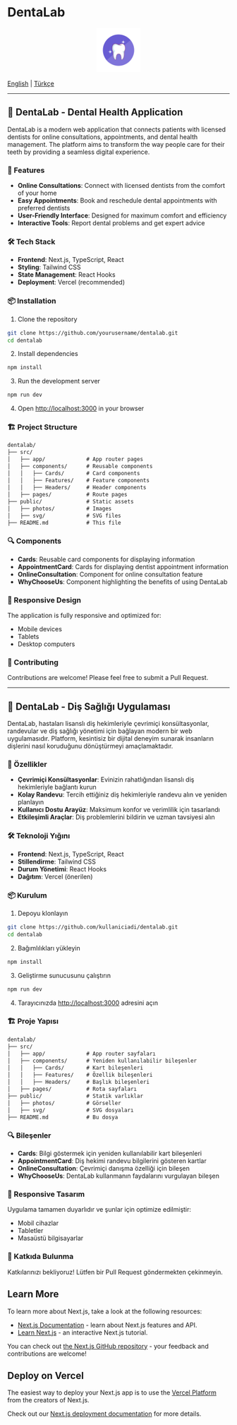 # DentaLab

<p align="center">
  <img src="/public/svg/icon.svg" alt="DentaLab Logo" width="100" />
</p>

[English](#english) | [Türkçe](#turkish)

---

<a name="english"></a>

## 🦷 DentaLab - Dental Health Application

DentaLab is a modern web application that connects patients with licensed dentists for online consultations, appointments, and dental health management. The platform aims to transform the way people care for their teeth by providing a seamless digital experience.

### 🚀 Features

- **Online Consultations**: Connect with licensed dentists from the comfort of your home
- **Easy Appointments**: Book and reschedule dental appointments with preferred dentists
- **User-Friendly Interface**: Designed for maximum comfort and efficiency
- **Interactive Tools**: Report dental problems and get expert advice

### 🛠️ Tech Stack

- **Frontend**: Next.js, TypeScript, React
- **Styling**: Tailwind CSS
- **State Management**: React Hooks
- **Deployment**: Vercel (recommended)

### 📦 Installation

1. Clone the repository

```bash
git clone https://github.com/yourusername/dentalab.git
cd dentalab
```

2. Install dependencies

```bash
npm install
```

3. Run the development server

```bash
npm run dev
```

4. Open [http://localhost:3000](http://localhost:3000) in your browser

### 🏗️ Project Structure

```
dentalab/
├── src/
│   ├── app/             # App router pages
│   ├── components/      # Reusable components
│   │   ├── Cards/       # Card components
│   │   ├── Features/    # Feature components
│   │   ├── Headers/     # Header components
│   ├── pages/           # Route pages
├── public/              # Static assets
│   ├── photos/          # Images
│   ├── svg/             # SVG files
├── README.md            # This file
```

### 🔍 Components

- **Cards**: Reusable card components for displaying information
- **AppointmentCard**: Cards for displaying dentist appointment information
- **OnlineConsultation**: Component for online consultation feature
- **WhyChooseUs**: Component highlighting the benefits of using DentaLab

### 📱 Responsive Design

The application is fully responsive and optimized for:

- Mobile devices
- Tablets
- Desktop computers

### 🤝 Contributing

Contributions are welcome! Please feel free to submit a Pull Request.

---

<a name="turkish"></a>

## 🦷 DentaLab - Diş Sağlığı Uygulaması

DentaLab, hastaları lisanslı diş hekimleriyle çevrimiçi konsültasyonlar, randevular ve diş sağlığı yönetimi için bağlayan modern bir web uygulamasıdır. Platform, kesintisiz bir dijital deneyim sunarak insanların dişlerini nasıl koruduğunu dönüştürmeyi amaçlamaktadır.

### 🚀 Özellikler

- **Çevrimiçi Konsültasyonlar**: Evinizin rahatlığından lisanslı diş hekimleriyle bağlantı kurun
- **Kolay Randevu**: Tercih ettiğiniz diş hekimleriyle randevu alın ve yeniden planlayın
- **Kullanıcı Dostu Arayüz**: Maksimum konfor ve verimlilik için tasarlandı
- **Etkileşimli Araçlar**: Diş problemlerini bildirin ve uzman tavsiyesi alın

### 🛠️ Teknoloji Yığını

- **Frontend**: Next.js, TypeScript, React
- **Stillendirme**: Tailwind CSS
- **Durum Yönetimi**: React Hooks
- **Dağıtım**: Vercel (önerilen)

### 📦 Kurulum

1. Depoyu klonlayın

```bash
git clone https://github.com/kullaniciadi/dentalab.git
cd dentalab
```

2. Bağımlılıkları yükleyin

```bash
npm install
```

3. Geliştirme sunucusunu çalıştırın

```bash
npm run dev
```

4. Tarayıcınızda [http://localhost:3000](http://localhost:3000) adresini açın

### 🏗️ Proje Yapısı

```
dentalab/
├── src/
│   ├── app/             # App router sayfaları
│   ├── components/      # Yeniden kullanılabilir bileşenler
│   │   ├── Cards/       # Kart bileşenleri
│   │   ├── Features/    # Özellik bileşenleri
│   │   ├── Headers/     # Başlık bileşenleri
│   ├── pages/           # Rota sayfaları
├── public/              # Statik varlıklar
│   ├── photos/          # Görseller
│   ├── svg/             # SVG dosyaları
├── README.md            # Bu dosya
```

### 🔍 Bileşenler

- **Cards**: Bilgi göstermek için yeniden kullanılabilir kart bileşenleri
- **AppointmentCard**: Diş hekimi randevu bilgilerini gösteren kartlar
- **OnlineConsultation**: Çevrimiçi danışma özelliği için bileşen
- **WhyChooseUs**: DentaLab kullanmanın faydalarını vurgulayan bileşen

### 📱 Responsive Tasarım

Uygulama tamamen duyarlıdır ve şunlar için optimize edilmiştir:

- Mobil cihazlar
- Tabletler
- Masaüstü bilgisayarlar

### 🤝 Katkıda Bulunma

Katkılarınızı bekliyoruz! Lütfen bir Pull Request göndermekten çekinmeyin.

## Learn More

To learn more about Next.js, take a look at the following resources:

- [Next.js Documentation](https://nextjs.org/docs) - learn about Next.js features and API.
- [Learn Next.js](https://nextjs.org/learn) - an interactive Next.js tutorial.

You can check out [the Next.js GitHub repository](https://github.com/vercel/next.js) - your feedback and contributions are welcome!

## Deploy on Vercel

The easiest way to deploy your Next.js app is to use the [Vercel Platform](https://vercel.com/new?utm_medium=default-template&filter=next.js&utm_source=create-next-app&utm_campaign=create-next-app-readme) from the creators of Next.js.

Check out our [Next.js deployment documentation](https://nextjs.org/docs/app/building-your-application/deploying) for more details.
